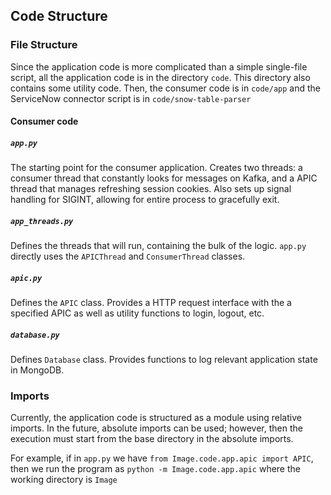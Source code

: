 ## Code Structure

### File Structure
Since the application code is more complicated than a simple single-file script,
all the application code is in the directory `code`.
This directory also contains some utility code.
Then, the consumer code is in `code/app` and the ServiceNow connector script is in
`code/snow-table-parser`

#### Consumer code
##### `app.py`
The starting point for the consumer application. Creates two threads: a consumer thread
that constantly looks for messages on Kafka, and a APIC thread that manages refreshing
session cookies. Also sets up signal handling for SIGINT, allowing for entire process
to gracefully exit.
##### `app_threads.py`
Defines the threads that will run, containing the bulk of the logic.
`app.py` directly uses the `APICThread` and `ConsumerThread` classes.  
##### `apic.py`
Defines the `APIC` class. Provides a HTTP request interface with the a specified APIC
as well as utility functions to login, logout, etc.
##### `database.py`
Defines `Database` class. Provides functions to log relevant application state in
MongoDB.

### Imports
Currently, the application code is structured as a module using relative imports.
In the future, absolute imports can be used; however, then the execution must start from
the base directory in the absolute imports.  

For example, if in `app.py` we have
`from Image.code.app.apic import APIC`, then we run the program as
`python -m Image.code.app.apic` where the working directory is `Image`
